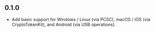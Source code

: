 ## 0.1.0

* Add basic support for Windows / Linux (via PCSC), macOS / iOS (via CryptoTokenKit), and Android (via USB operations).
